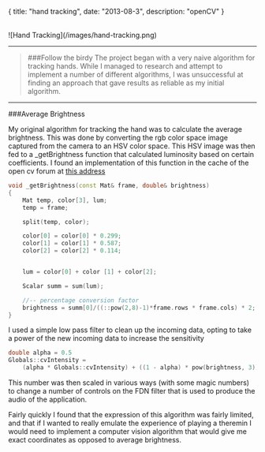{
  title: "hand tracking",
  date:   "2013-08-3",
  description: "openCV"
}

<br>
![Hand Tracking](/images/hand-tracking.png)
<br>

---

>###Follow the birdy
>The project began with a very naive algorithm for tracking hands.  While I managed to research and attempt to implement a number of different algorithms, I was unsuccessful at finding an approach that gave results as reliable as my initial algorithm.

---

###Average Brightness

My original algorithm for tracking the hand was to calculate the average brightness.  This was done by converting the rgb color space image captured from the camera to an HSV color space.  This HSV image was then fed to a _getBrightness function that calculated luminosity based on certain coefficients.  I found an implementation of this function in the cache of the open cv forum at [this address](http://answers.opencv.org/answers/24342/revisions/)

```c++
void _getBrightness(const Mat& frame, double& brightness)
{
    Mat temp, color[3], lum;
    temp = frame;

    split(temp, color);

    color[0] = color[0] * 0.299;
    color[1] = color[1] * 0.587;
    color[2] = color[2] * 0.114;


    lum = color[0] + color [1] + color[2];

    Scalar summ = sum(lum);

    //-- percentage conversion factor
    brightness = summ[0]/((::pow(2,8)-1)*frame.rows * frame.cols) * 2; 
}
```

I used a simple low pass filter to clean up the incoming data, opting to take a power of the new incoming data to increase the sensitivity

```c++
double alpha = 0.5
Globals::cvIntensity =
    (alpha * Globals::cvIntensity) + ((1 - alpha) * pow(brightness, 3));
```

This number was then scaled in various ways (with some magic numbers) to change a number of controls on the FDN filter that is used to produce the audio of the application.

Fairly quickly I found that the expression of this algorithm was fairly limited, and that if I wanted to really emulate the experience of playing a theremin I would need to implement a computer vision algorithm that would give me exact coordinates as opposed to average brightness.

